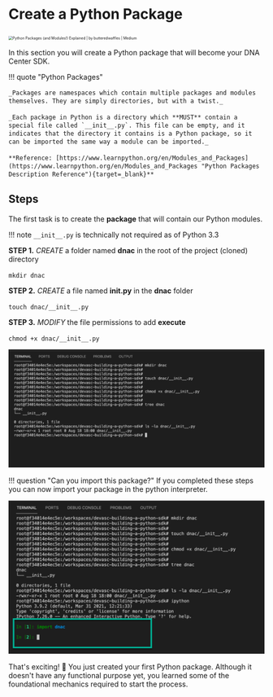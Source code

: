 # Create a Python Package

<img src="https://miro.medium.com/max/580/0*Kt5_0uGLlCFAgbt6.png" alt="Python Packages (and Modules!) Explained | by butteredwaffles | Medium" style="zoom:50%;" />

In this section you will create a Python package that will become your DNA Center SDK. 

!!! quote "Python Packages"

    _Packages are namespaces which contain multiple packages and modules themselves. They are simply directories, but with a twist._

    _Each package in Python is a directory which **MUST** contain a special file called `__init__.py`. This file can be empty, and it indicates that the directory it contains is a Python package, so it can be imported the same way a module can be imported._

    **Reference: [https://www.learnpython.org/en/Modules_and_Packages](https://www.learnpython.org/en/Modules_and_Packages "Python Packages Description Reference"){target=_blank}**

## Steps

The first task is to create the **package** that will contain our Python modules.

!!! note
    `__init__.py` is technically not required as of Python 3.3

**STEP 1.** *CREATE* a folder named **dnac** in the root of the project (cloned) directory

`mkdir dnac`

**STEP 2.** *CREATE* a file named **__init__.py** in the **dnac** folder

`touch dnac/__init__.py`

**STEP 3.** *MODIFY* the file permissions to add **execute**

`chmod +x dnac/__init__.py`

![](_images/create_python_package.png)

!!! question "Can you import this package?"
    If you completed these steps you can now import your package in the python interpreter.

![python_dnac_import.png](_images/python_dnac_import.png)

That's exciting! :tada: You just created your first Python package.  Although it doesn't have any functional purpose yet, you learned some of the foundational mechanics required to start the process.
